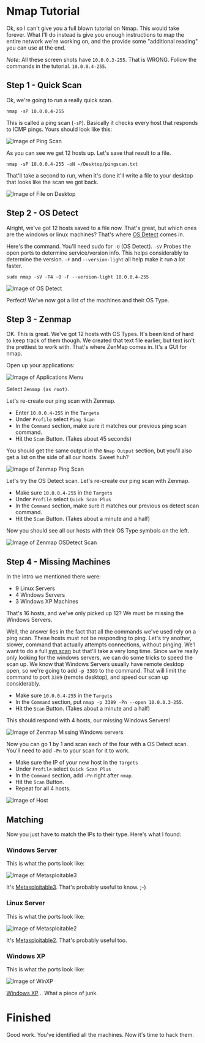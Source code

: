 # Nmap Tutorial
Ok, so I can't give you a full blown tutorial on Nmap. This would take forever. What I'll do instead is give you enough instructions to map the entire network we're working on, and the provide some "additional reading" you can use at the end.

_Note:_ All these screen shots have `10.0.0.3-255`. That is WRONG. Follow the commands in the tutorial. `10.0.0.4-255`.

## Step 1 - Quick Scan
Ok, we're going to run a really quick scan. 

`nmap -sP 10.0.0.4-255`

This is called a ping scan (`-sP`). Basically it checks every host that responds to ICMP pings. Yours should look like this:

![Image of Ping Scan](images/scan1.png)

As you can see we get 12 hosts up.
Let's save that result to a file.

`nmap -sP 10.0.0.4-255 -oN ~/Desktop/pingscan.txt`

That'll take a second to run, when it's done it'll write a file to your desktop that looks like the scan we got back.

![Image of File on Desktop](images/save-to-file.png)

## Step 2 - OS Detect
Alright, we've got 12 hosts saved to a file now. That's great, but which ones are the windows or linux machines? That's where [OS Detect](https://nmap.org/book/man-os-detection.html) comes in. 

Here's the command. You'll need sudo for `-O` (OS Detect). `-sV` Probes the open ports to determine service/version info. This helps considerably to determine the version. `-F` and `--version-light` all help make it run a lot faster.

`sudo nmap -sV -T4 -O -F --version-light 10.0.0.4-255`

![Image of OS Detect](images/nmap-osdetect.png)

Perfect! We've now got a list of the machines and their OS Type.

## Step 3 - Zenmap

OK. This is great. We've got 12 hosts with OS Types. It's been kind of hard to keep track of them though. We created that text file earlier, but text isn't the prettiest to work with. That's where ZenMap comes in. It's a GUI for nmap.

Open up your applications:

![Image of Applications Menu](images/show-apps.png)

Select `Zenmap (as root)`.

Let's re-create our ping scan with Zenmap.
- Enter `10.0.0.4-255` in the `Targets`
- Under `Profile` select `Ping Scan`
- In the `Command` section, make sure it matches our previous ping scan command.
- Hit the `Scan` Button. (Takes about 45 seconds)

You should get the same output in the `Nmap Output` section, but you'll also get a list on the side of all our hosts. Sweet huh?

![Image of Zenmap Ping Scan](images/zen-pingscan.png)

Let's try the OS Detect scan. 
Let's re-create our ping scan with Zenmap.
- Make sure `10.0.0.4-255` in the `Targets`
- Under `Profile` select `Quick Scan Plus`
- In the `Command` section, make sure it matches our previous os detect scan command.
- Hit the `Scan` Button. (Takes about a minute and a half)

Now you should see all our hosts with their OS Type symbols on the left.

![Image of Zenmap OSDetect Scan](images/zen-osdetect.png)

## Step 4 - Missing Machines
In the intro we mentioned there were:
- 9 Linux Servers
- 4 Windows Servers
- 3 Windows XP Machines

That's 16 hosts, and we've only picked up 12? We must be missing the Windows Servers.

Well, the answer lies in the fact that all the commands we've used rely on a ping scan. These hosts must not be responding to ping. Let's try another, slower, command that actually attempts connections, without pinging. We'l want to do a full [syn scan](https://nmap.org/book/man-port-scanning-techniques.html#idp47152075737312) but that'll take a very long time. Since we're really only looking for the windows servers, we can do some tricks to speed the scan up. We know that Windows Servers usually have remote desktop open, so we're going to add `-p 3389` to the command. That will limit the command to port `3389` (remote desktop), and speed our scan up considerably. 

- Make sure `10.0.0.4-255` in the `Targets`
- In the `Command` section, put `nmap -p 3389 -Pn --open 10.0.0.3-255`.
- Hit the `Scan` Button. (Takes about a minute and a half)

This should respond with 4 hosts, our missing Windows Servers!

![Image of Zenmap Missing Windows servers](images/window-servers.png)

Now you can go 1 by 1 and scan each of the four with a OS Detect scan. You'll need to add `-Pn` to your scan for it to work.

- Make sure the IP of your new host in the `Targets`
- Under `Profile` select `Quick Scan Plus`
- In the `Command` section, add `-Pn` right after `nmap`.
- Hit the `Scan` Button. 
- Repeat for all 4 hosts.

![Image of Host](images/host.png)

## Matching

Now you just have to match the IPs to their type. Here's what I found:

### Windows Server
This is what the ports look like:

![Image of Metasploitable3](images/meta3.png)

It's [Metasploitable3](https://github.com/rapid7/metasploitable3/wiki). That's probably useful to know. ;-)


### Linux Server
This is what the ports look like:

![Image of Metasploitable2](images/meta2.png)

It's [Metasploitable2](https://community.rapid7.com/docs/DOC-1875). That's probably useful too.


### Windows XP
This is what the ports look like:

![Image of WinXP](images/winxp.png)

[Windows XP](https://www.exploit-db.com/exploits/16749/)... What a piece of junk.

# Finished

Good work. You've identified all the machines. Now it's time to hack them.
